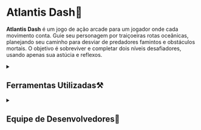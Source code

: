 # Atlantis Dash🌊
**Atlantis Dash** é um jogo de ação arcade para um jogador onde cada movimento conta. Guie seu personagem por traiçoeiras rotas oceânicas, planejando seu caminho para desviar de predadores famintos e obstáculos mortais. O objetivo é sobreviver e completar dois níveis desafiadores, usando apenas sua astúcia e reflexos.

<details>
  <summary><h2>Ferramentas Utilizadas⚒️</h2></summary>
  
  - **Linguagem:** C (C99)
  - **Biblioteca Gráfica:** [Raylib](https://www.raylib.com/)
  - **IDE:** VS Code
  - **Controle de Versão:** GitHub
</details>

<details>
  <summary><h2>Equipe de Desenvolvedores👥</h2></summary>

  Esse jogo foi desenvolvido por estudantes da Cesar School, para a disciplina de Programação Imperativa Funcional!

  - **Desenvolvedores:**
  - Rodrigo Paiva
  - Maria Luísa Muniz
  - Hélio de Morais
  - Pedro Coutinho
  

</details>
